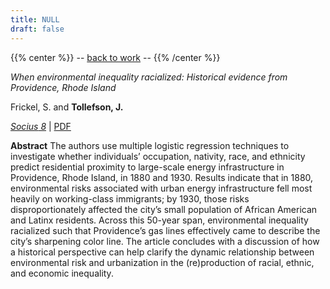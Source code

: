 ```yaml
---
title: NULL
draft: false
---
```


{{% center %}}
-- [back to work](/pubs) --
{{% /center %}}
<br/>



_When environmental inequality racialized: Historical evidence from Providence, Rhode Island_

Frickel, S. and **Tollefson, J.**

<a target="_blank" href="https://journals.sagepub.com/doi/10.1177/23780231221127541">*_Socius_ 8*</a> | [PDF](https://tollefsonj.github.io/publications/23780231221127541.pdf)

**Abstract** The authors use multiple logistic regression techniques to investigate whether individuals’ occupation, nativity, race, and ethnicity predict residential proximity to large-scale energy infrastructure in Providence, Rhode Island, in 1880 and 1930. Results indicate that in 1880, environmental risks associated with urban energy infrastructure fell most heavily on working-class immigrants; by 1930, those risks disproportionately affected the city’s small population of African American and Latinx residents. Across this 50-year span, environmental inequality racialized such that Providence’s gas lines effectively came to describe the city’s sharpening color line. The article concludes with a discussion of how a historical perspective can help clarify the dynamic relationship between environmental risk and urbanization in the (re)production of racial, ethnic, and economic inequality.
